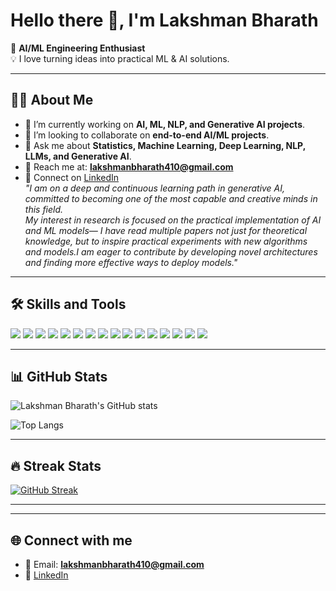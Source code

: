 # Hello there 👋, I'm Lakshman Bharath  

🌟 **AI/ML Engineering Enthusiast**  
💡 I love turning ideas into practical ML & AI solutions.  

---

## 🙋‍♂️ About Me  
- 🔭 I’m currently working on **AI, ML, NLP, and Generative AI projects**.   
- 🤝 I’m looking to collaborate on **end-to-end AI/ML projects**.  
- 💬 Ask me about **Statistics, Machine Learning, Deep Learning, NLP, LLMs, and Generative AI**.  
- 📧 Reach me at: **lakshmanbharath410@gmail.com**  
- 💼 Connect on [LinkedIn](https://www.linkedin.com/in/lakshman-bharath-b33220124)  
  *"I am on a deep and continuous learning path in generative AI, committed to becoming one of the most capable and creative minds in this field.  
   My interest in research is focused on the practical implementation of AI and ML models— I have read multiple papers not just for theoretical knowledge, but to inspire practical experiments with new algorithms and models.I am eager to contribute by developing novel architectures and finding more effective ways to deploy models."*  

---

## 🛠️ Skills and Tools  
<p>
  <img src="https://img.shields.io/badge/Statistics-4E79A7?style=for-the-badge" />
  <img src="https://img.shields.io/badge/Machine%20Learning-102230?style=for-the-badge&logo=scikit-learn&logoColor=F7931E" />
  <img src="https://img.shields.io/badge/Deep%20Learning-FF6F00?style=for-the-badge&logo=tensorflow&logoColor=white" />
  <img src="https://img.shields.io/badge/NLP-8E44AD?style=for-the-badge" />
  <img src="https://img.shields.io/badge/LLM-1E8449?style=for-the-badge" />
  <img src="https://img.shields.io/badge/Python-3776AB?style=for-the-badge&logo=python&logoColor=white" />
  <img src="https://img.shields.io/badge/SQL-CC2927?style=for-the-badge&logo=postgresql&logoColor=white" />
  <img src="https://img.shields.io/badge/MLflow-0194E2?style=for-the-badge&logo=mlflow&logoColor=white" />
  <img src="https://img.shields.io/badge/DVC-945DD6?style=for-the-badge&logo=dvc&logoColor=white" />
  <img src="https://img.shields.io/badge/GitHub-181717?style=for-the-badge&logo=github&logoColor=white" />
  <img src="https://img.shields.io/badge/CI/CD-2088FF?style=for-the-badge&logo=githubactions&logoColor=white" />
  <img src="https://img.shields.io/badge/AWS-232F3E?style=for-the-badge&logo=amazonaws&logoColor=white" />
  <img src="https://img.shields.io/badge/Docker-2496ED?style=for-the-badge&logo=docker&logoColor=white" />
  <img src="https://img.shields.io/badge/Kubernetes-326CE5?style=for-the-badge&logo=kubernetes&logoColor=white" />
  <img src="https://img.shields.io/badge/Prompt%20Engineering-9C27B0?style=for-the-badge" />
  <img src="https://img.shields.io/badge/Generative%20AI-FF4088?style=for-the-badge" />
</p>  

---

## 📊 GitHub Stats  
![Lakshman Bharath's GitHub stats](https://github-readme-stats.vercel.app/api?username=therealLakshman&show_icons=true&theme=radical)  

![Top Langs](https://github-readme-stats.vercel.app/api/top-langs/?username=therealLakshman&layout=compact&theme=radical)  

---

## 🔥 Streak Stats  
[![GitHub Streak](https://github-readme-streak-stats.herokuapp.com?user=therealLakshman&theme=radical&hide_border=false)](https://git.io/streak-stats)  

---
<!--
//## 📈 Activity Graph  
//[![Lakshman's github activity graph](https://github-readme-activity-graph.vercel.app/graph?username=therealLakshman&theme=react-dark)](https://github.com/ashutosh00710/github-readme-activity-graph)  
-->
---

## 🌐 Connect with me  
- 📧 Email: **lakshmanbharath410@gmail.com**  
- 💼 [LinkedIn](https://www.linkedin.com/in/lakshman-bharath-b33220124)  




